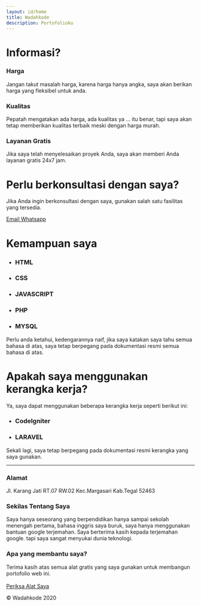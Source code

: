 ```yaml
---
layout: id/home
title: Wadahkode
description: Portofolioku
---
```



<!-- Component First -->
<div class="uk-container uk-text-center">
    <h1 class="uk-margin-medium-top">Informasi?</h1>
    <!-- Information -->
    <div class="uk-child-width-1-3@s uk-grid-match" uk-grid uk-grid uk-scrollspy="cls: uk-animation-fade; target: .uk-card; delay: 500; repeat: true">
        <div>
            <div class="uk-card uk-card-large uk-card-hover">
                <div class="uk-card-header">
                    <div class="uk-grid-small uk-flex-middle" uk-grid>
                        <div class="uk-width-expand">
                            <span class="uk-margin-remove-bottom" uk-icon="icon: credit-card; ratio: 2"></span>
                            <h3 class="uk-card-title uk-margin-remove-top">Harga</h3>
                        </div>
                    </div>
                </div>
                <div class="uk-card-body">
                    <p>
                        Jangan takut masalah harga, karena harga hanya angka, saya akan berikan harga yang fleksibel untuk anda.
                    </p>
                </div>
            </div>
        </div>
        <div>
            <div class="uk-card uk-card-large uk-card-hover">
                <div class="uk-card-header">
                    <div class="uk-grid-small uk-flex-middle" uk-grid>
                        <div class="uk-width-expand">
                            <span class="uk-margin-remove-bottom" uk-icon="icon: bolt; ratio: 2"></span>
                            <h3 class="uk-card-title uk-margin-remove-top">Kualitas</h3>
                        </div>
                    </div>
                </div>
                <div class="uk-card-body">
                    <p>
                        Pepatah mengatakan ada harga, ada kualitas ya ... itu benar, tapi saya akan tetap memberikan kualitas terbaik meski dengan harga murah.
                    </p>
                </div>
            </div>
        </div>
        <div>
            <div class="uk-card uk-card-large uk-card-hover">
                <div class="uk-card-header">
                    <div class="uk-grid-small uk-flex-middle" uk-grid>
                        <div class="uk-width-expand">
                            <span class="uk-margin-remove-bottom" uk-icon="icon: code; ratio: 2"></span>
                            <h3 class="uk-card-title uk-margin-remove-top">Layanan Gratis</h3>
                        </div>
                    </div>
                </div>
                <div class="uk-card-body">
                    <p>
                        Jika saya telah menyelesaikan proyek Anda, saya akan memberi Anda layanan gratis 24x7 jam.
                    </p>
                </div>
            </div>
        </div>
    </div>
    <!-- End Information -->
</div>
<!-- End Component First -->

<!-- ContactUs -->
<div class="uk-card uk-card-primary uk-text-center uk-margin-large-top uk-margin-large-bottom">
    <div class="uk-card-body">
        <h1 class="uk-card-title">
            Perlu berkonsultasi dengan saya?
        </h1>
        <p>
            Jika Anda ingin berkonsultasi dengan saya, gunakan salah satu fasilitas yang tersedia.
        </p>
        <a href="mailto:ayus.sahabat@gmail.com" class="uk-button uk-button-default" target="_blank">
            <span uk-icon="icon: mail;"></span>
            Email
        </a>
        <a href="https://api.whatsapp.com/send?phone=+628979320749" class="uk-button uk-button-default" target="_blank">
            <span uk-icon="icon: whatsapp;"></span>
            Whatsapp
        </a>
    </div>
</div>
<!-- End ContactUs -->

<!-- Component last -->
<div class="uk-container uk-text-center uk-margin-large-top uk-margin-large-bottom">
    <h1 class="uk-margin-large-bottom">Kemampuan saya</h1>
    <div class="uk-position-relative uk-visible-toggle uk-light" tabindex="-1" uk-slider>
        <ul class="uk-slider-items uk-child-width-1-2 uk-child-width-1-3@s uk-child-width-1-4@m uk-height-auto">
            <li class="uk-card">
                <div class="uk-card-header">
                    <div class="uk-grid-small uk-flex-middle" uk-grid>
                        <div class="uk-width-expand">
                            <span class="uk-margin-remove-bottom">
                                <i class="fab fa-html5 fa-fw fa-4x"></i>
                            </span>
                            <h3 class="uk-card-title uk-margin-remove-top">HTML</h3>
                        </div>
                    </div>
                </div>
            </li>
            <li class="uk-card">
                <div class="uk-card-header">
                    <div class="uk-grid-small uk-flex-middle" uk-grid>
                        <div class="uk-width-expand">
                            <span class="uk-margin-remove-bottom">
                                <i class="fab fa-css3 fa-fw fa-4x"></i>
                            </span>
                            <h3 class="uk-card-title uk-margin-remove-top">CSS</h3>
                        </div>
                    </div>
                </div>
            </li>
            <li class="uk-card">
                <div class="uk-card-header">
                    <div class="uk-grid-small uk-flex-middle" uk-grid>
                        <div class="uk-width-expand">
                            <span class="uk-margin-remove-bottom">
                                <i class="fab fa-js fa-fw fa-4x"></i>
                            </span>
                            <h3 class="uk-card-title uk-margin-remove-top">JAVASCRIPT</h3>
                        </div>
                    </div>
                </div>
            </li>
            <li class="uk-card">
                <div class="uk-card-header">
                    <div class="uk-grid-small uk-flex-middle" uk-grid>
                        <div class="uk-width-expand">
                            <span class="uk-margin-remove-bottom">
                                <i class="fab fa-php fa-fw fa-4x"></i>
                            </span>
                            <h3 class="uk-card-title uk-margin-remove-top">PHP</h3>
                        </div>
                    </div>
                </div>
            </li>
            <li class="uk-card">
                <div class="uk-card-header">
                    <div class="uk-grid-small uk-flex-middle" uk-grid>
                        <div class="uk-width-expand">
                            <span class="uk-margin-remove-bottom">
                                <i class="fas fa-server fa-fw fa-4x"></i>
                            </span>
                            <h3 class="uk-card-title uk-margin-remove-top">MYSQL</h3>
                        </div>
                    </div>
                </div>
            </li>
        </ul>
        <a class="uk-position-center-left uk-position-small uk-hidden-hover" href="#" uk-slidenav-previous uk-slider-item="previous"></a>
        <a class="uk-position-center-right uk-position-small uk-hidden-hover" href="#" uk-slidenav-next uk-slider-item="next"></a>
        <p>
            Perlu anda ketahui, kedengarannya naif, jika saya katakan saya tahu semua bahasa di atas, saya tetap berpegang pada dokumentasi resmi semua bahasa di atas.
        </p>
    </div>
    <h1>Apakah saya menggunakan kerangka kerja?</h1>
    <div class="uk-position-relative uk-visible-toggle uk-light" tabindex="-1" uk-slider>
        <p>Ya, saya dapat menggunakan beberapa kerangka kerja seperti berikut ini:</p>
        <ul class="uk-slider-items uk-child-width-1-2 uk-child-width-1-2@s uk-child-width-1-2@m uk-height-auto">
            <li class="uk-card">
                <div class="uk-card-header">
                    <div class="uk-grid-small uk-flex-middle" uk-grid>
                        <div class="uk-width-expand">
                            <span class="uk-margin-remove-bottom">
                                <i class="fab fa-free-code-camp fa-fw fa-4x"></i>
                            </span>
                            <h3 class="uk-card-title uk-margin-remove-top">CodeIgniter</h3>
                        </div>
                    </div>
                </div>
            </li>
            <li class="uk-card">
                <div class="uk-card-header">
                    <div class="uk-grid-small uk-flex-middle" uk-grid>
                        <div class="uk-width-expand">
                            <span class="uk-margin-remove-bottom">
                                <i class="fab fa-laravel fa-fw fa-4x"></i>
                            </span>
                            <h3 class="uk-card-title uk-margin-remove-top">LARAVEL</h3>
                        </div>
                    </div>
                </div>
            </li>
        </ul>
        <a class="uk-position-center-left uk-position-small uk-hidden-hover" href="#" uk-slidenav-previous uk-slider-item="previous"></a>
        <a class="uk-position-center-right uk-position-small uk-hidden-hover" href="#" uk-slidenav-next uk-slider-item="next"></a>
        <p>
            Sekali lagi, saya tetap berpegang pada dokumentasi resmi kerangka yang saya gunakan.
        </p>
    </div>
</div>
<!-- End Component last -->
<hr class="uk-divider-icon">
<footer class="uk-child-width-1-1@s" uk-grid>
    <div class="uk-light uk-padding-small uk-panel">
        <div class="uk-child-width-1-3@s uk-grid-match" uk-grid uk-grid uk-scrollspy="cls: uk-animation-fade; target: .uk-card; delay: 500; repeat: true">
            <div>
                <div class="uk-card uk-card-large uk-card-hover">
                    <div class="uk-card-body">
                        <h3 class="uk-card-title">Alamat</h3>
                        <p>
                            Jl. Karang Jati RT.07 RW.02 Kec.Margasari Kab.Tegal 52463
                        </p>
                    </div>
                </div>
            </div>
            <div>
                <div class="uk-card uk-card-large uk-card-hover">
                    <div class="uk-card-body">
                        <h3 class="uk-card-title">Sekilas Tentang Saya</h3>
                        <p>
                            Saya hanya seseorang yang berpendidikan hanya sampai sekolah menengah pertama, bahasa inggris saya buruk, saya hanya menggunakan bantuan google terjemahan.  Saya berterima kasih kepada terjemahan google.  tapi saya sangat menyukai dunia teknologi.
                        </p>
                    </div>
                </div>
            </div>
            <div>
                <div class="uk-card uk-card-large uk-card-hover">
                    <div class="uk-card-body">
                        <h3 class="uk-card-title">Apa yang membantu saya?</h3>
                        <p>
                            Terima kasih atas semua alat gratis yang saya gunakan untuk membangun portofolio web ini.<br/><br/>
                            <a href="{{ site.url }}/tools" class="uk-button uk-button-primary">Periksa Alat Saya</a>
                        </p>
                    </div>
                </div>
            </div>
        </div>
        <p class="uk-text-center">&copy; Wadahkode 2020</p>
    </div>
</footer>